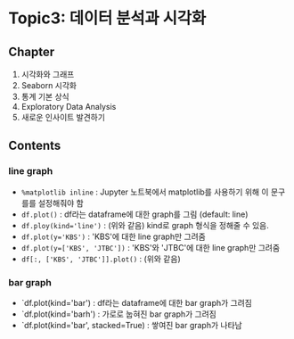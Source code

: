 # Topic3: 데이터 분석과 시각화
## Chapter
1. 시각화와 그래프
2. Seaborn 시각화
3. 통계 기본 상식
4. Exploratory Data Analysis
5. 새로운 인사이트 발견하기
## Contents
### line graph
- `%matplotlib inline` : Jupyter 노트북에서 matplotlib를 사용하기 위해 이 문구를를 설정해줘야 함
- `df.plot()` : df라는 dataframe에 대한 graph를 그림 (default: line)
- `df.ploy(kind='line')` : (위와 같음) kind로 graph 형식을 정해줄 수 있음.
- `df.plot(y='KBS')` : 'KBS'에 대한 line graph만 그려줌
- `df.plot(y=['KBS', 'JTBC'])` : 'KBS'와 'JTBC'에 대한 line graph만 그려줌
- `df[:, ['KBS', 'JTBC']].plot()` : (위와 같음)
### bar graph
- `df.plot(kind='bar') : df라는 dataframe에 대한 bar graph가 그려짐
- `df.plot(kind='barh') : 가로로 눕혀진 bar graph가 그려짐
- `df.plot(kind='bar', stacked=True) : 쌓여진 bar graph가 나타남
